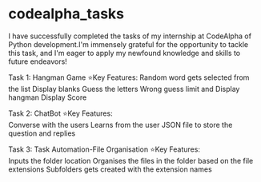# codealpha_tasks
I have successfully completed the tasks of my internship at CodeAlpha of Python development.I'm immensely grateful for the opportunity to tackle this task, and I'm eager to apply my newfound knowledge and skills to future endeavors!

Task 1: Hangman Game
⭐Key Features: 
	Random word gets selected from the list
	Display blanks
	Guess the letters 
	Wrong guess limit and Display hangman
	Display Score
 
Task 2: ChatBot
⭐Key Features:	
	Converse with the users
	Learns from the user
	JSON file to store the question and replies
 
Task 3: Task Automation-File Organisation
⭐Key Features:	
	Inputs the folder location
	Organises the files in the folder based on the file extensions
	Subfolders gets created with the extension names
